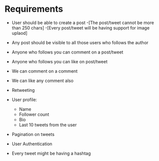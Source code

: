 # Requirements

- User should be able to create a post
    -[The post/tweet cannot be more than 250 chars]
    -[Every post/tweet will be having support for image uplaod]

- Any post should be visible to all those users who follows the author
- Anyone who follows you can comment on a post/tweet
- Anyone who follows you can like on post/tweet
- We can comment on a comment 
- We can like any comment also
- Retweeting

- User profile:
     - Name
     - Follower count
     - Bio
     - Last 10 tweets from the user

- Pagination on tweets
- User Authentication

- Every tweet might be having a hashtag     